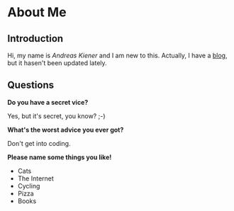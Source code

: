 # About Me

## Introduction

Hi, my name is *Andreas Kiener* and I am new to this. Actually, I have a [blog](https://headio.net), but it hasen't been updated lately.

## Questions

**Do you have a secret vice?**

Yes, but it's secret, you know? ;-)

**What's the worst advice you ever got?**

Don't get into coding.

**Please name some things you like!**

- Cats
- The Internet
- Cycling
- Pizza
- Books
